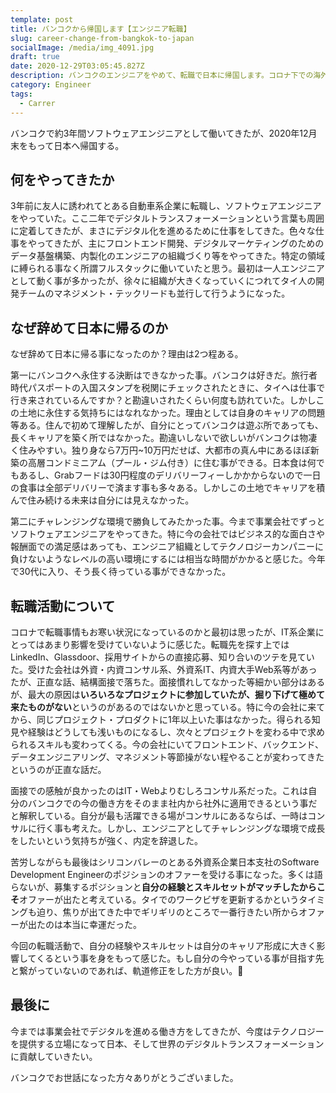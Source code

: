 ```yaml
---
template: post
title: バンコクから帰国します【エンジニア転職】
slug: career-change-from-bangkok-to-japan
socialImage: /media/img_4091.jpg
draft: true
date: 2020-12-29T03:05:45.827Z
description: バンコクのエンジニアをやめて、転職で日本に帰国します。コロナ下での海外からの転職事情やバンコクのエンジニア事情について話します。
category: Engineer
tags:
  - Carrer
---
```

バンコクで約3年間ソフトウェアエンジニアとして働いてきたが、2020年12月末をもって日本へ帰国する。

## 何をやってきたか

3年前に友人に誘われてとある自動車系企業に転職し、ソフトウェアエンジニアをやっていた。ここ二年でデジタルトランスフォーメーションという言葉も周囲に定着してきたが、まさにデジタル化を進めるために仕事をしてきた。色々な仕事をやってきたが、主にフロントエンド開発、デジタルマーケティングのためのデータ基盤構築、内製化のエンジニアの組織づくり等をやってきた。特定の領域に縛られる事なく所謂フルスタックに働いていたと思う。最初は一人エンジニアとして動く事が多かったが、徐々に組織が大きくなっていくにつれてタイ人の開発チームのマネジメント・テックリードも並行して行うようになった。

## なぜ辞めて日本に帰るのか

なぜ辞めて日本に帰る事になったのか？理由は2つ程ある。

第一にバンコクへ永住する決断はできなかった事。バンコクは好きだ。旅行者時代パスポートの入国スタンプを税関にチェックされたときに、タイへは仕事で行き来されているんですか？と勘違いされたくらい何度も訪れていた。しかしこの土地に永住する気持ちにはなれなかった。理由としては自身のキャリアの問題等ある。住んで初めて理解したが、自分にとってバンコクは遊ぶ所であっても、長くキャリアを築く所ではなかった。勘違いしないで欲しいがバンコクは物凄く住みやすい。独り身なら7万円~10万円だせば、大都市の真ん中にあるほぼ新築の高層コンドミニアム（プール・ジム付き）に住む事ができる。日本食は何でもあるし、Grabフードは30円程度のデリバリーフィーしかかからないので一日の食事は全部デリバリーで済ます事も多々ある。しかしこの土地でキャリアを積んで住み続ける未来は自分には見えなかった。

第二にチャレンジングな環境で勝負してみたかった事。今まで事業会社でずっとソフトウェアエンジニアをやってきた。特に今の会社ではビジネス的な面白さや報酬面での満足感はあっても、エンジニア組織としてテクノロジーカンパニーに負けないようなレベルの高い環境にするには相当な時間がかかると感じた。今年で30代に入り、そう長く待っている事ができなかった。

## 転職活動について

コロナで転職事情もお寒い状況になっているのかと最初は思ったが、IT系企業にとってはあまり影響を受けていないように感じた。転職先を探す上ではLinkedIn、Glassdoor、採用サイトからの直接応募、知り合いのツテを見ていた。受けた会社は外資・内資コンサル系、外資系IT、内資大手Web系等があったが、正直な話、結構面接で落ちた。面接慣れしてなかった等細かい部分はあるが、最大の原因は**いろいろなプロジェクトに参加していたが、掘り下げて極めて来たものがない**というのがあるのではないかと思っている。特に今の会社に来てから、同じプロジェクト・プロダクトに1年以上いた事はなかった。得られる知見や経験はどうしても浅いものになるし、次々とプロジェクトを変わる中で求められるスキルも変わってくる。今の会社にいてフロントエンド、バックエンド、データエンジニアリング、マネジメント等節操がない程やることが変わってきたというのが正直な話だ。

面接での感触が良かったのはIT・Webよりむしろコンサル系だった。これは自分のバンコクでの今の働き方をそのまま社内から社外に適用できるという事だと解釈している。自分が最も活躍できる場がコンサルにあるならば、一時はコンサルに行く事も考えた。しかし、エンジニアとしてチャレンジングな環境で成長をしたいという気持ちが強く、内定を辞退した。

苦労しながらも最後はシリコンバレーのとある外資系企業日本支社のSoftware Development Engineerのポジションのオファーを受ける事になった。多くは語らないが、募集するポジションと**自分の経験とスキルセットがマッチしたからこそ**オファーが出たと考えている。タイでのワークビザを更新するかというタイミングも迫り、焦りが出てきた中でギリギリのところで一番行きたい所からオファーが出たのは本当に幸運だった。

今回の転職活動で、自分の経験やスキルセットは自分のキャリア形成に大きく影響してくるという事を身をもって感じた。もし自分の今やっている事が目指す先と繋がっていないのであれば、軌道修正をした方が良い。

## 最後に

今までは事業会社でデジタルを進める働き方をしてきたが、今度はテクノロジーを提供する立場になって日本、そして世界のデジタルトランスフォーメーションに貢献していきたい。

バンコクでお世話になった方々ありがとうございました。
